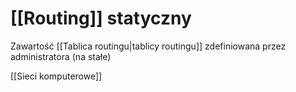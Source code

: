 # [[Routing]] statyczny
Zawartość [[Tablica routingu|tablicy routingu]] zdefiniowana przez administratora (na stałe)

[[Sieci komputerowe]]